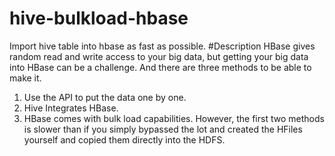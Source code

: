 # hive-bulkload-hbase
Import hive table into hbase as fast as possible.
#Description
HBase gives random read and write access to your big data, but getting your big data into HBase can be a challenge. And there are three
methods to be able to make it.<br>
1. Use the API to put the data one by one.
2. Hive Integrates HBase.
3. HBase comes with bulk load capabilities.
However, the first two methods is slower than  if you simply bypassed the lot and created the HFiles yourself and copied them directly
into the HDFS. 
